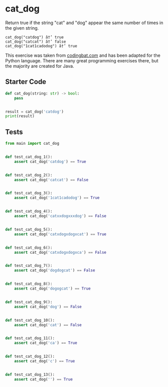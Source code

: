# cat_dog





Return true if the string "cat" and "dog" appear the same number of times in the given string.

```
cat_dog("catdog") â†’ true
cat_dog("catcat") â†’ false
cat_dog("1cat1cadodog") â†’ true
```

This exercise was taken from [codingbat.com](https://codingbat.com/prob/p111624) and has been adapted for the Python language. There are many great programming exercises there, but the majority are created for Java.

## Starter Code
```python
def cat_dog(string: str) -> bool:
    pass


result = cat_dog('catdog')
print(result)
```

## Tests
```python
from main import cat_dog


def test_cat_dog_1():
    assert cat_dog('catdog') == True


def test_cat_dog_2():
    assert cat_dog('catcat') == False


def test_cat_dog_3():
    assert cat_dog('1cat1cadodog') == True


def test_cat_dog_4():
    assert cat_dog('catxxdogxxxdog') == False


def test_cat_dog_5():
    assert cat_dog('catxdogxdogxcat') == True


def test_cat_dog_6():
    assert cat_dog('catxdogxdogxca') == False


def test_cat_dog_7():
    assert cat_dog('dogdogcat') == False


def test_cat_dog_8():
    assert cat_dog('dogogcat') == True


def test_cat_dog_9():
    assert cat_dog('dog') == False


def test_cat_dog_10():
    assert cat_dog('cat') == False


def test_cat_dog_11():
    assert cat_dog('ca') == True


def test_cat_dog_12():
    assert cat_dog('c') == True


def test_cat_dog_13():
    assert cat_dog('') == True
```
